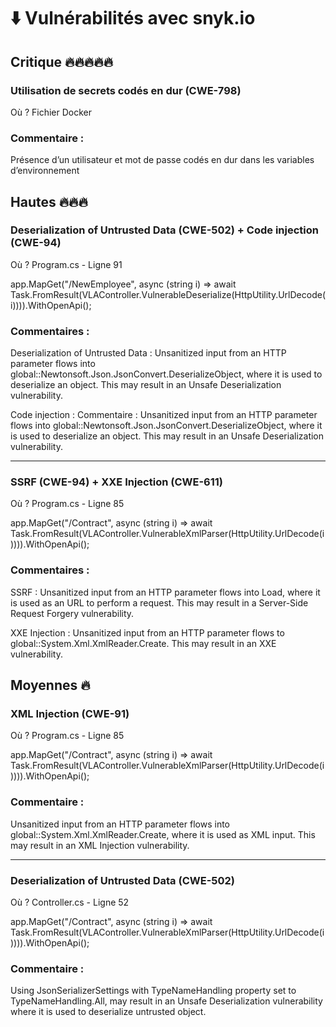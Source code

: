 
# ⬇️ Vulnérabilités avec snyk.io

## Critique 🔥🔥🔥🔥🔥

### Utilisation de secrets codés en dur (CWE-798)
Où ? Fichier Docker

### Commentaire :

Présence d’un utilisateur et mot de passe codés en dur dans les variables d’environnement

## Hautes 🔥🔥🔥

### Deserialization of Untrusted Data (CWE-502) + Code injection (CWE-94)

Où ? Program.cs - Ligne 91

app.MapGet("/NewEmployee", async (string i) => await Task.FromResult(VLAController.VulnerableDeserialize(HttpUtility.UrlDecode(i)))).WithOpenApi();

### Commentaires :
Deserialization of Untrusted Data : Unsanitized input from an HTTP parameter flows into global::Newtonsoft.Json.JsonConvert.DeserializeObject, where it is used to deserialize an object. This may result in an Unsafe Deserialization vulnerability.

Code injection : Commentaire : Unsanitized input from an HTTP parameter flows into global::Newtonsoft.Json.JsonConvert.DeserializeObject, where it is used to deserialize an object. This may result in an Unsafe Deserialization vulnerability.


-----


### SSRF (CWE-94) + XXE Injection (CWE-611)

Où ? Program.cs - Ligne 85

app.MapGet("/Contract", async (string i) => await Task.FromResult(VLAController.VulnerableXmlParser(HttpUtility.UrlDecode(i)))).WithOpenApi();


### Commentaires :

SSRF : Unsanitized input from an HTTP parameter flows into Load, where it is used as an URL to perform a request. This may result in a Server-Side Request Forgery vulnerability.

XXE Injection : Unsanitized input from an HTTP parameter flows to global::System.Xml.XmlReader.Create. This may result in an XXE vulnerability.


## Moyennes 🔥

### XML Injection (CWE-91)

Où ? Program.cs - Ligne 85

app.MapGet("/Contract", async (string i) => await Task.FromResult(VLAController.VulnerableXmlParser(HttpUtility.UrlDecode(i)))).WithOpenApi();


### Commentaire :

Unsanitized input from an HTTP parameter flows into global::System.Xml.XmlReader.Create, where it is used as XML input. This may result in an XML Injection vulnerability.


-----


### Deserialization of Untrusted Data (CWE-502)

Où ? Controller.cs - Ligne 52

app.MapGet("/Contract", async (string i) => await Task.FromResult(VLAController.VulnerableXmlParser(HttpUtility.UrlDecode(i)))).WithOpenApi();


### Commentaire :

Using JsonSerializerSettings with TypeNameHandling property set to TypeNameHandling.All, may result in an Unsafe Deserialization vulnerability where it is used to deserialize untrusted object.